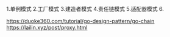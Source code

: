 1.单例模式
2.工厂模式
3.建造者模式
4.责任链模式
5.适配器模式
6.

https://duoke360.com/tutorial/go-design-pattern/go-chain
https://lailin.xyz/post/proxy.html
